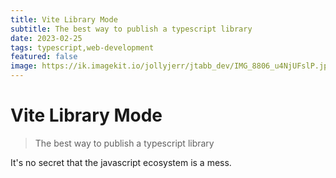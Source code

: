 ```yaml
---
title: Vite Library Mode
subtitle: The best way to publish a typescript library
date: 2023-02-25
tags: typescript,web-development
featured: false
image: https://ik.imagekit.io/jollyjerr/jtabb_dev/IMG_8806_u4NjUFslP.jpg?ik-sdk-version=javascript-1.4.3&updatedAt=1677383541762&tr=w-1080%2Ch-1080%2Cfo-auto
---
```


# Vite Library Mode

> The best way to publish a typescript library

It's no secret that the javascript ecosystem is a mess.
